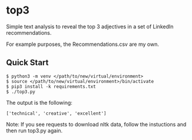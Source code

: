 # top3

Simple text analysis to reveal the top 3 adjectives in a set of LinkedIn
recommendations.

For example purposes, the Recommendations.csv are my own.

## Quick Start

    $ python3 -m venv </path/to/new/virtual/environment>
    $ source </path/to/new/virtual/environment>/bin/activate
    $ pip3 install -k requirements.txt
    $ ./top3.py
  
The output is the following:

    ['technical', 'creative', 'excellent']

Note: If you see requests to download nltk data, follow the instuctions and
then run top3.py again.
